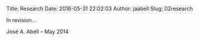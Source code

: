 Title: Research
Date: 2016-05-31 22:02:03
Author: jaabell
Slug: 02research

In revision...


José A. Abell – May 2014
